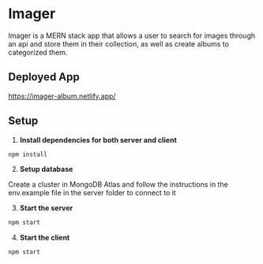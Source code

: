# Imager
Imager is a MERN stack app that allows a user to search for images through an api and store them in their collection, as well as create albums to categorized them.

## Deployed App
https://imager-album.netlify.app/

## Setup

1. **Install dependencies for both server and client**

```sh
npm install
```

2. **Setup database**
   
Create a cluster in MongoDB Atlas and follow the instructions in the env.example file in the server folder to connect to it

3. **Start the server**

```sh
npm start
```

4. **Start the client**

```sh
npm start
```
